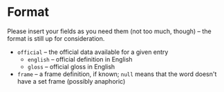 # Format

Please insert your fields as you need them (not too much, though) – the format is still up for consideration.

* `official` – the official data available for a given entry
  * `english` – official definition in English
  * `gloss` – official gloss in English
* `frame` – a frame definition, if known; `null` means that the word doesn't have a set frame (possibly anaphoric)
